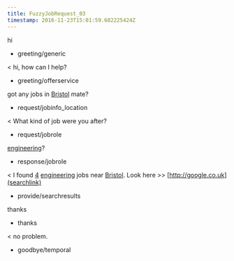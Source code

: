 ```yaml
---
title: FuzzyJobRequest_03
timestamp: 2016-11-23T15:01:59.682225424Z
---
```


hi
* greeting/generic

< hi, how can I help?
* greeting/offerservice

got any jobs in [Bristol](location) mate?
* request/jobinfo_location

< What kind of job were you after?
* request/jobrole

[engineering](jobrole)?
* response/jobrole

< I found [4](jobcount) [engineering](jobrole) jobs near [Bristol](location). Look here >> [http://google.co.uk](searchlink)
* provide/searchresults

thanks
* thanks

< no problem.
* goodbye/temporal
